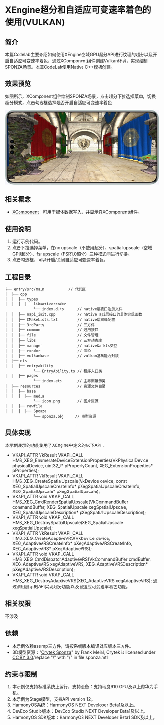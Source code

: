 # XEngine超分和自适应可变速率着色的使用(VULKAN)

## 简介

本篇Codelab主要介绍如何使用XEngine空域GPU超分API进行纹理的超分以及开启自适应可变速率着色，通过XComponent组件创建Vulkan环境，实现绘制SPONZA场景。本篇CodeLab使用Native C++模板创建。

## 效果预览

如图所示，XComponent组件绘制SPONZA场景，点击超分下拉选择菜单，切换超分模式，点击勾选框选择是否开启自适应可变速率着色

![XEngine Spatial Upscale](screenshots/device/XEngine_VULKAN_Spatial_Upscale_Example.jpg)

## 相关概念
- [XComponent](https://developer.huawei.com/consumer/cn/doc/harmonyos-references-V5/ts-basic-components-xcomponent-V5)：可用于媒体数据写入，并显示在XComponent组件。

## 使用说明

1. 运行示例代码。
2. 点击下拉选择菜单，在no upscale（不使用超分）、spatial upscale（空域GPU超分）、fsr upscale（FSR1.0超分）三种模式间进行切换。
3. 点击勾选框，可以开启/关闭自适应可变速率着色。

## 工程目录
```
├── entry/src/main	         // 代码区
│  ├── cpp
│  │  ├── types
│  │  │  ├── libnativerender
             └── index.d.ts      // native层接口注册文件
│  │  │── napi_init.cpp          // native api层接口的具体实现函数
│  │  │── CMakeLists.txt         // native层编译配置
│  │  │── 3rdParty               // 三方件
│  │  │── common                 // 通用接口
│  │  │── file                   // 文件管理
│  │  │── libs                   // 三方动态库
│  │  │── manager                // native&arkts交互
│  │  │── render                 // 渲染
│  │  │── vulkanbase             // vulkan基础能力封装
│  ├── ets
│  │  ├── entryability
             └── EntryAbility.ts // 程序入口类
│  │  ├── pages
             └── index.ets       // 主界面展示类
│  ├── resources                 // 资源文件目录
│  │  ├── base
│  │  │  ├── media
             └── icon.png        // 图片资源
│  │  ├── rawfile
│  │  │  ├── Sponza
             └── sponza.obj     // 模型资源
```

## 具体实现
本示例展示的功能使用了XEngine中定义的以下API：
* VKAPI_ATTR VkResult VKAPI_CALL HMS_XEG_EnumerateDeviceExtensionProperties(VkPhysicalDevice physicalDevice, uint32_t* pPropertyCount, XEG_ExtensionProperties* pProperties);
* VKAPI_ATTR VkResult VKAPI_CALL HMS_XEG_CreateSpatialUpscale(VkDevice device, const XEG_SpatialUpscaleCreateInfo*  pXegSpatialUpscaleCreateInfo, XEG_SpatialUpscale* pXegSpatialUpscale);
* VKAPI_ATTR void VKAPI_CALL HMS_XEG_CmdRenderSpatialUpscale(VkCommandBuffer commandBuffer, XEG_SpatialUpscale xegSpatialUpscale, XEG_SpatialUpscaleDescription* pXegSpatialUpscaleDescription);
* VKAPI_ATTR void VKAPI_CALL HMS_XEG_DestroySpatialUpscale(XEG_SpatialUpscale xegSpatialUpscale);
* VKAPI_ATTR VkResult VKAPI_CALL HMS_XEG_CreateAdaptiveVRS(VkDevice device, XEG_AdaptiveVRSCreateInfo* pXegAdaptiveVRSCreateInfo, XEG_AdaptiveVRS* pXegAdaptiveVRS);
* VKAPI_ATTR void VKAPI_CALL HMS_XEG_CmdDispatchAdaptiveVRS(VkCommandBuffer cmdBuffer, XEG_AdaptiveVRS xegAdaptiveVRS, XEG_AdaptiveVRSDescription* pXegAdaptiveVRSDescription);
* VKAPI_ATTR void VKAPI_CALL HMS_XEG_DestroyAdaptiveVRS(XEG_AdaptiveVRS xegAdaptiveVRS);
通过调用展示的API实现超分功能以及自适应可变速率着色功能。

## 相关权限

不涉及

## 依赖

* 本示例依赖assimp三方件，请按系统版本编译对应版本三方件。
* 3D模型资源："[Crytek Sponza](https://casual-effects.com/data/)" by Frank Meinl, Crytek is licensed under [CC BY 3.0](https://creativecommons.org/licenses/by/3.0/)/replace "\\\" with "/" in file sponza.mtl

## 约束与限制

1. 本示例仅支持标准系统上运行，支持设备：支持马良910 GPU及以上的华为手机。
2. 本示例为Stage模型，支持API version 12。
3. HarmonyOS系统：HarmonyOS NEXT Developer Beta1及以上。
4. DevEco Studio版本：DevEco Studio NEXT Developer Beta1及以上。
5. HarmonyOS SDK版本：HarmonyOS NEXT Developer Beta1 SDK及以上。
